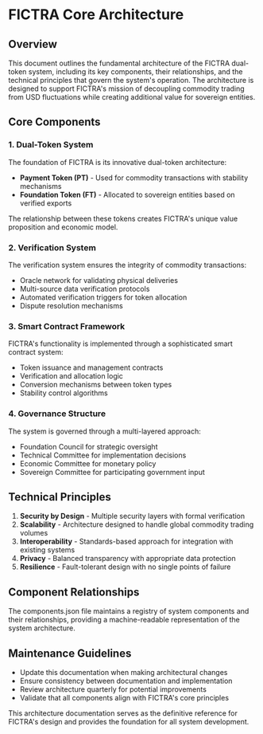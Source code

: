 # FICTRA Core Architecture

## Overview

This document outlines the fundamental architecture of the FICTRA dual-token system, including its key components, their relationships, and the technical principles that govern the system's operation. The architecture is designed to support FICTRA's mission of decoupling commodity trading from USD fluctuations while creating additional value for sovereign entities.

## Core Components

### 1. Dual-Token System

The foundation of FICTRA is its innovative dual-token architecture:

- **Payment Token (PT)** - Used for commodity transactions with stability mechanisms
- **Foundation Token (FT)** - Allocated to sovereign entities based on verified exports

The relationship between these tokens creates FICTRA's unique value proposition and economic model.

### 2. Verification System

The verification system ensures the integrity of commodity transactions:

- Oracle network for validating physical deliveries
- Multi-source data verification protocols
- Automated verification triggers for token allocation
- Dispute resolution mechanisms

### 3. Smart Contract Framework

FICTRA's functionality is implemented through a sophisticated smart contract system:

- Token issuance and management contracts
- Verification and allocation logic
- Conversion mechanisms between token types
- Stability control algorithms

### 4. Governance Structure

The system is governed through a multi-layered approach:

- Foundation Council for strategic oversight
- Technical Committee for implementation decisions
- Economic Committee for monetary policy
- Sovereign Committee for participating government input

## Technical Principles

1. **Security by Design** - Multiple security layers with formal verification
2. **Scalability** - Architecture designed to handle global commodity trading volumes
3. **Interoperability** - Standards-based approach for integration with existing systems
4. **Privacy** - Balanced transparency with appropriate data protection
5. **Resilience** - Fault-tolerant design with no single points of failure

## Component Relationships

The components.json file maintains a registry of system components and their relationships, providing a machine-readable representation of the system architecture.

## Maintenance Guidelines

- Update this documentation when making architectural changes
- Ensure consistency between documentation and implementation
- Review architecture quarterly for potential improvements
- Validate that all components align with FICTRA's core principles

This architecture documentation serves as the definitive reference for FICTRA's design and provides the foundation for all system development.
